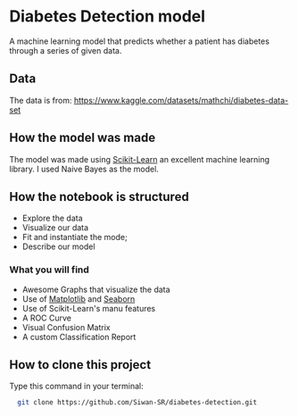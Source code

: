 # Diabetes Detection model

A machine learning model that predicts whether a patient has diabetes through a series of given data.

## Data

The data is from: https://www.kaggle.com/datasets/mathchi/diabetes-data-set

## How the model was made

The model was made using [Scikit-Learn](https://scikit-learn.org/) an excellent machine learning library. I used Naive Bayes as the model.

## How the notebook is structured

* Explore the data
* Visualize our data
* Fit and instantiate the mode;
* Describe our model

### What you will find

* Awesome Graphs that visualize the data
* Use of [Matplotlib](https://matplotlib.org/) and [Seaborn](https://seaborn.pydata.org/)
* Use of Scikit-Learn's manu features
* A ROC Curve
* Visual Confusion Matrix
* A custom Classification Report

## How to clone this project

Type this command in your terminal:

```bash
  git clone https://github.com/Siwan-SR/diabetes-detection.git  
```
